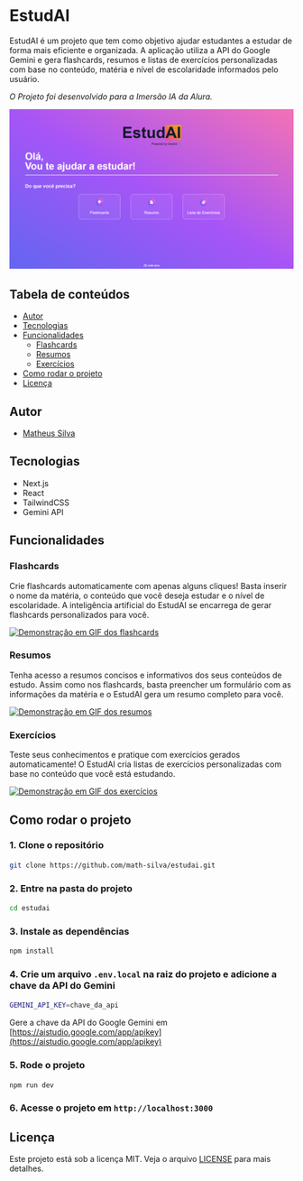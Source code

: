 # EstudAI

EstudAI é um projeto que tem como objetivo ajudar estudantes a estudar de forma mais eficiente e organizada. A aplicação utiliza a API do Google Gemini e gera flashcards, resumos e listas de exercícios personalizadas com base no conteúdo, matéria e nível de escolaridade informados pelo usuário.

_O Projeto foi desenvolvido para a Imersão IA da Alura._

![EstudAI](images/homepage.png)

## Tabela de conteúdos

- [Autor](#autor)
- [Tecnologias](#tecnologias)
- [Funcionalidades](#funcionalidades)
  - [Flashcards](#flashcards)
  - [Resumos](#resumos)
  - [Exercícios](#exercícios)
- [Como rodar o projeto](#como-rodar-o-projeto)
- [Licença](#licença)

## Autor

- [Matheus Silva](https://www.linkedin.com/in/matheussmsilva/)

## Tecnologias

- Next.js
- React
- TailwindCSS
- Gemini API

## Funcionalidades

### Flashcards

Crie flashcards automaticamente com apenas alguns cliques! Basta inserir o nome da matéria, o conteúdo que você deseja estudar e o nível de escolaridade. A inteligência artificial do EstudAI se encarrega de gerar flashcards personalizados para você.

[![Demonstração em GIF dos flashcards](images/flashcards.gif)](images/flashcards.gif)

### Resumos

Tenha acesso a resumos concisos e informativos dos seus conteúdos de estudo. Assim como nos flashcards, basta preencher um formulário com as informações da matéria e o EstudAI gera um resumo completo para você.

[![Demonstração em GIF dos resumos](images/summary.gif)](images/summary.gif)

### Exercícios

Teste seus conhecimentos e pratique com exercícios gerados automaticamente! O EstudAI cria listas de exercícios personalizadas com base no conteúdo que você está estudando.

[![Demonstração em GIF dos exercícios](images/exercises.gif)](images/exercises.gif)

## Como rodar o projeto

### 1. Clone o repositório

```bash
git clone https://github.com/math-silva/estudai.git
```

### 2. Entre na pasta do projeto

```bash
cd estudai
```

### 3. Instale as dependências

```bash
npm install
```

### 4. Crie um arquivo `.env.local` na raiz do projeto e adicione a chave da API do Gemini

```bash
GEMINI_API_KEY=chave_da_api
```

Gere a chave da API do Google Gemini em [https://aistudio.google.com/app/apikey](https://aistudio.google.com/app/apikey)

### 5. Rode o projeto

```bash
npm run dev
```

### 6. Acesse o projeto em `http://localhost:3000`

## Licença

Este projeto está sob a licença MIT. Veja o arquivo [LICENSE](LICENSE) para mais detalhes.